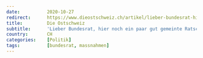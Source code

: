 ```yaml
---
date:          2020-10-27
redirect:      https://www.dieostschweiz.ch/artikel/lieber-bundesrat-hier-noch-ein-paar-gut-gemeinte-ratschlaege-NYlD1B3
title:         Die Ostschweiz
subtitle:      'Lieber Bundesrat, hier noch ein paar gut gemeinte Ratschläge'
country:       CH
categories:    [Politik]
tags:          [bundesrat, massnahmen]
---
```

